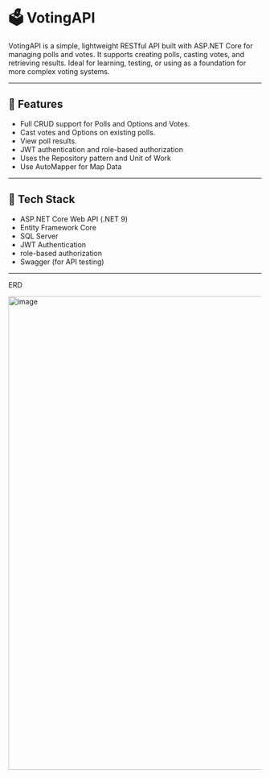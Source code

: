 # 🗳️ VotingAPI

VotingAPI is a simple, lightweight RESTful API built with ASP.NET Core for managing polls and votes. It supports creating polls, casting votes, and retrieving results. Ideal for learning, testing, or using as a foundation for more complex voting systems.

---


## 🎯 Features

- Full CRUD support for Polls and Options and Votes.
- Cast votes and Options on existing polls.
- View poll results.
-  JWT authentication and role-based authorization 
-  Uses the Repository pattern and Unit of Work
-  Use AutoMapper for Map Data

---

## 🧰 Tech Stack

- ASP.NET Core Web API (.NET 9)
- Entity Framework Core
- SQL Server
- JWT Authentication
- role-based authorization
- Swagger (for API testing)


---

ERD

<img width="1769" height="941" alt="image" src="https://github.com/user-attachments/assets/5fb49297-bfee-453b-ab04-0b5198a1694e" />
